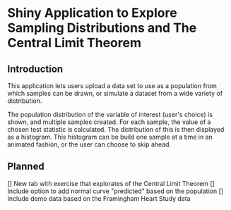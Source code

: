 # Shiny Application to Explore Sampling Distributions and The Central Limit Theorem

## Introduction

This application lets users upload a data set to use as a population from which samples can be drawn, or simulate a dataset from a wide variety of distribution. 

The population distribution of the variable of interest (user's choice) is shown, and multiple samples created. For each sample, the value of a chosen test statistic is calculated. The distribution of this is then displayed as a histogram. This histogram can be build one sample at a time in an animated fashion, or the user can choose to skip ahead. 

## Planned

[] New tab with exercise that explorates of the Central Limit Theorem
[] Include option to add normal curve "predicted" based on the population
[] Include demo data based on the Framingham Heart Study data
